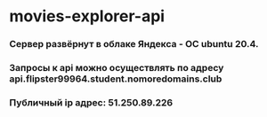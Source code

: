 # movies-explorer-api

### Сервер развёрнут в облаке Яндекса - ОС ubuntu 20.4.    
### Запросы к api можно осуществлять по адресу api.flipster99964.student.nomoredomains.club    
### Публичный ip адрес: 51.250.89.226